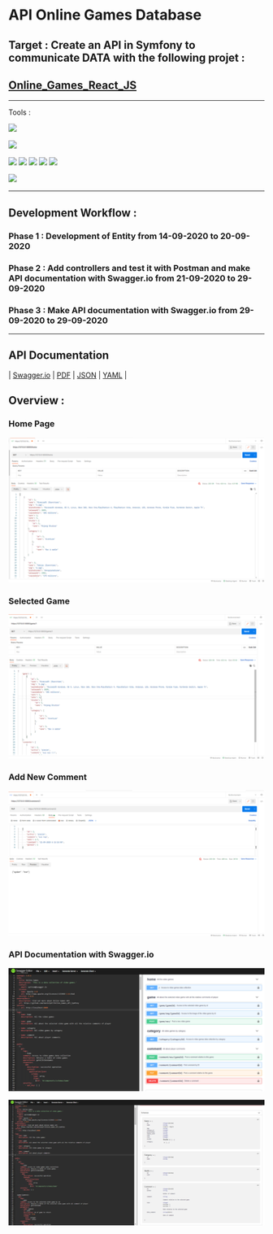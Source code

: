 # API Online Games Database

## Target : Create an API in Symfony to communicate DATA with the following projet : 
## [Online_Games_React_JS](https://github.com/danielp67/Online_Games_React_JS)

---

Tools :


![](https://img.shields.io/badge/Code-Php-informational?style=flat&logo=php&logoColor=white&color=2bbc8a)


![](https://img.shields.io/badge/Framework-Symfony-informational?style=flat&logo=symfony&logoColor=white&color=0088ff)


![](https://img.shields.io/badge/Tools-Postman-informational?style=flat&logo=postman&logoColor=white&color=FFA500)
![](https://img.shields.io/badge/Tools-Swagger-informational?style=flat&logo=swagger&logoColor=white&color=FFA500)
![](https://img.shields.io/badge/Tools-Mysql-informational?style=flat&logo=mysql&logoColor=white&color=FFA500)
![](https://img.shields.io/badge/Tools-Git-informational?style=flat&logo=git&logoColor=white&color=FFA500)
![](https://img.shields.io/badge/Tools-GitHub-informational?style=flat&logo=github&logoColor=white&color=FFA500)


![](https://img.shields.io/badge/Editor-PhpStorm-informational?style=flat&logo=phpstorm&logoColor=white&color=ee82ee)

---
## Development Workflow :

### Phase 1 : Development of Entity from 14-09-2020 to 20-09-2020

### Phase 2 : Add controllers and test it with Postman and make API documentation with Swagger.io from 21-09-2020 to 29-09-2020

### Phase 3 : Make API documentation with Swagger.io from 29-09-2020 to 29-09-2020

---

## API Documentation


| [Swagger.io](https://editor.swagger.io/?_ga=2.118298831.75571342.1617454134-13766333.1617302106)
| [PDF](doc/api-documentation.pdf)
| [JSON](doc/openapi.json)
| [YAML](doc/api.yaml)
|

## Overview :

### Home Page
![inplay](data/screenshot/Image1.png)


### Selected Game
![inplay](data/screenshot/Image2.png)


### Add New Comment
![inplay](data/screenshot/Image3.png)


### API Documentation with Swagger.io 
![inplay](data/screenshot/Image4.png)

![inplay](data/screenshot/Image5.png)




